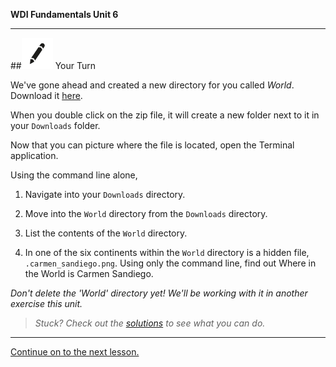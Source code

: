 **WDI Fundamentals Unit 6**

---

##![Your Turn](../assets/exercise.png) Your Turn

We've gone ahead and created a new directory for you called <em>World</em>. Download it <a href="http://generalassembly.github.io/prework/assets/activity/World.zip">here</a>.

When you double click on the zip file, it will create a new folder next to it in your `Downloads` folder.

Now that you can picture where the file is located, open the Terminal application.

Using the command line alone,

1) Navigate into your `Downloads` directory.

2) Move into the `World` directory from the `Downloads` directory.

3) List the contents of the `World` directory.

4. In one of the six continents within the `World` directory is a hidden file, `.carmen_sandiego.png`. Using only the command line, find out Where in the World is Carmen Sandiego.

*Don't delete the 'World' directory yet! We'll be working with it in another exercise this unit.*

> *Stuck? Check out the [solutions](../exercise-solutions.md) to see what you can do.*

---

[Continue on to the next lesson.](08_lesson.md)
